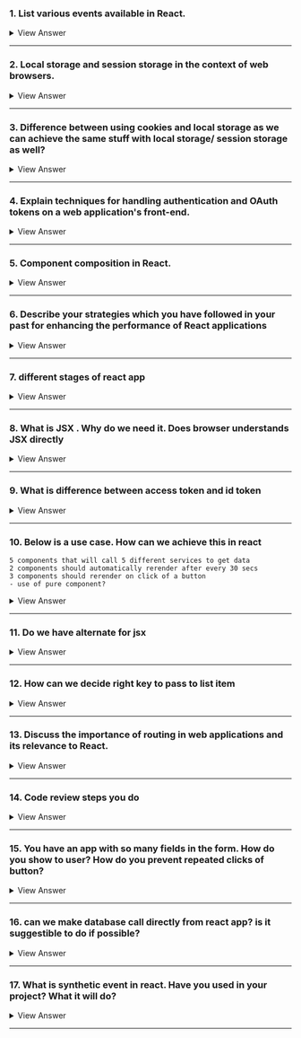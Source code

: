### 1. List various events available in React.

<details>

#### Mouse Events
- `onClick`: Triggered when a **mouse click** is detected.
- `onDoubleClick`: Triggered when a **double click** is detected.
- `onMouseDown`: Triggered when the **mouse button is `pressed`**.
- `onMouseEnter`: Triggered when the mouse **pointer `enters` the element**.
- `onMouseLeave`: Triggered when the mouse **pointer `leaves` the element**.
- `onMouseMove`: Triggered when the mouse **pointer is `moving` over an element**.
- `onMouseOut`: Triggered when the mouse **pointer `moves` `out` of an element**.
- `onMouseOver`: Triggered when the mouse **pointer `moves` `over` an element**.
- `onMouseUp`: Triggered when a mouse button is **`released over` an element**.

---

#### Keyboard Events
- `onKeyDown`: Triggered when a **key is pressed `down`**.
- `onKeyUp`: Triggered when a **key is `released`**.

---

#### Form Events
- `onChange`: Triggered when the value of a `<input>`, `<select>`, or `<textarea>` element **has been changed**.

- `onInput`: Triggered when an `<input>` or `<textarea>` value changes.
- `onSubmit`: Triggered when a `form` is **submitted**.

--- 

#### UI Events
- `onScroll`: Triggered when an element's scrollbar **is being `scrolled`**.
- `onResize`: Triggered when a window or frame is `resized`.

----

#### Focus Events
- `onFocus`: Triggered when an element **`receives` focus**.
- `onBlur`: Triggered when an element **`loses` focus**.

-----

#### Drag Events
- `onDrag`: Triggered when an element is **being `dragged`**.
- `onDragEnd`: Triggered when a **drag operation is `completed`**.
- `onDragEnter`: Triggered when a **dragged element `enters` a valid drop target**.
- `onDragExit`: Triggered when an  **element is being dragged `leaves a valid drop` target**.
- `onDragLeave`: Triggered when a **dragged element `leaves` a drop target**.
- `onDragOver`: Triggered when an element is being `dragged over a drop` target.
- `onDragStart`: Triggered when the user **`starts` `dragging`** an element.
- `onDrop`: Triggered when a **dragged element is `dropped`** on a valid drop target.

----

#### Clipboard Events
- `onCopy`: Triggered when the **user initiates a `copy` action** through the browser's user interface.
- `onCut`: Triggered when the **user initiates a `cut` action** through the browser's user interface.
- `onPaste`: Triggered when the **user initiates a `paste`** action through the browser's user interface.

<summary>
View Answer
</summary>
</details>





--------

### 2. Local storage and session storage in the context of web browsers.

<details>

- Both are part of the Web Storage API which provides mechanisms for web applications <ins>**to store data in a web browser**</ins>.
- They allow the storage of data <ins>**in key-value pairs**</ins> and are more `intuitive` and `flexible` **than cookies**, with a `larger` `capacity`.

#### i) localStorage

- provides a way to store data on the client's computer **for <ins>long-term storage**</ins>. 
- Data stored in localStorage <ins>**has no expiration time**</ins> 
- <ins>**remains stored**</ins> on the user's browser **until `explicitly` deleted**. 
- Changes made are saved and available for all `current` and `future` visits to the site.

#### Features of localStorage:
- **Persistence**: Data persists <ins>**even when the browser is `closed` and `reopened`**</ins>.
- **Capacity**: Typically allows about **5MB** of data to be stored, though this limit can vary by browser.
- **Scope**: Available from all windows/tabs with the same origin (protocol, host, and port).
- **Use Cases**: 
  - <ins>**Storing user preferences**</ins>, 
  - <ins>**saving the state**</ins> of a complex web application, 
  - or keeping user data available for prolonged periods without expiration.  

```js
// Storing data
localStorage.setItem('username', 'JohnDoe');

// Retrieving data
const username = localStorage.getItem('username');
console.log(username);

// Removing data
localStorage.removeItem('username');

// Clearing all data
localStorage.clear();
```

#### ii) sessionStorage
- sessionStorage is **`similar`** to localStorage in its method of storage, <ins>**but it has a shorter lifetime**</ins>. 
- Data stored in sessionStorage <ins>**gets cleared when the page session ends**</ins>. 
- A page session <ins>**lasts as long as the browser is open and survives over page reloads and restores**</ins>. 
- However, **opening a page in a new tab or window <ins>will start a new session</ins>**, which differs from localStorage where data is shared across all tabs and windows.

#### Features of sessionStorage:
- **Lifetime**: Data is **`cleared`** when the tab is closed.
- **Capacity**: Similar to localStorage, around `5MB` of data.
- **Scope**: Data is available **only within the `same` tab**/window that created it.
- **Use Cases**: 
  - Sensitive data that should not persist beyond the session, 
  - such as **form data entries** or 
  - single session-based games.

```js
// Storing data
sessionStorage.setItem('sessionName', 'SessionData');

// Retrieving data
const sessionData = sessionStorage.getItem('sessionName');
console.log(sessionData);

// Removing data
sessionStorage.removeItem('sessionName');

// Clearing all data within the session
sessionStorage.clear();
```
**Security**: 
  - Both are subject to the `same-origin` policy for security 
  - but do not transmit data with every server request like cookies, reducing the risk of interception by malicious actors.

<summary>
View Answer
</summary>
</details>


----

### 3. Difference between using cookies and local storage as we can achieve the same stuff with local storage/ session storage as well?


<details>

#### 1. Storage Capacity
**Cookies**: Limited to about 4KB per cookie.
#### 2. Lifetime
**Cookies**: 
- Have expiration dates and can be set to persist past browser sessions until a specific expiration date. 
- They can also be made `session-only`, which expires when the browser session ends.
including page reloads and restores).

#### 3. Data Accessibility Across Sessions and Tabs
**Cookies**: 
- Data is sent automatically with every HTTP request made to the server, which can be used to maintain session state between the server and client.

#### 4. Security
**Cookies**: 
- Because **cookies are sent with every HTTP request**,
- they are **`vulnerable`** to cross-site request forgery (CSRF) attacks 
- and potentially to cross-site scripting (XSS) **if not properly secured with flags like `HttpOnly`**.


**localStorage/sessionStorage**: 
  - Generally more secure from interception, as the data is never transferred to the server unless explicitly done so by the client-side script. 
  - However, they are **still susceptible to XSS attacks** which can <ins>**allow an attacker to access storage through malicious scripts**</ins>.


#### 5. Use Cases
**Cookies**:
- Managing user sessions.
- Tracking user behavior for analytics.
- Personalization (storing user preferences and themes).


#### 6. Server Accessibility
**Cookies**: 
  - **Automatically sent to the server with every HTTP request**, which can be used to handle server-side read/write.

**localStorage/sessionStorage**: 
  - **Not accessible to the server** directly; 
  - data stored must be sent explicitly via AJAX or other HTTP methods if needed on the server.

<summary>
View Answer
</summary>
</details>

----

### 4. Explain techniques for handling authentication and OAuth tokens on a web application's front-end.

<details>

#### 1. Secure Token Storage
- **Avoid Local Storage**: 
  - Storing tokens in local storage or session storage is
    -  **`vulnerable` to cross-site scripting (XSS) attacks**. 
  - Instead, <ins>use secure, **HttpOnly cookies**</ins> that are not accessible via JavaScript.
<br/>

- **Use Secure Cookies**: 
  - Set cookies with the <ins>**Secure flag**</ins> 
    - to ensure they are transmitted only over `HTTPS`. 
  - Also, use the `HttpOnly` flag 
    - **to prevent `client-side scripts` from accessing the cookie data, `reducing` `XSS` `risks`**.


#### 2. Token Refresh Handling
  - **Refresh Tokens**: 
    - Implement refresh tokens 
      - **to renew access tokens** <ins>without **requiring** the user to **re-authenticate** frequently</ins>. 
    - **<ins>Store refresh tokens securely</ins> on the `server` or in a `HttpOnly` cookie**.
<br/>

- **Silent Refresh**: 
  - Use `iframe-based` silent refreshes or background fetches 
    - to renew access tokens automatically without interrupting the user experience.

#### 3. Use Secure Transmission
- **HTTPS**: 
  - Always use HTTPS <ins>**to *encrypt* communications between the *client* and the *server***</ins>. 
  - This **`protects`** your tokens from being intercepted by attackers during transmission.
<br/>

- **CORS Policy**: 
  - Configure Cross-Origin Resource Sharing (CORS) properly 
    - **to ensure that <ins>only trusted domains can make requests to your API**</ins>, thus protecting against **`CSRF`** attacks.

#### 4. OAuth 2.0 Flows
- **Authorization Code Flow with PKCE**: 
  - Prefer the Authorization Code Flow with Proof Key for Code Exchange (PKCE) for single-page applications (SPAs). 
  - **`PKCE`** **adds an additional layer of security** by ensuring that <ins>**the application that requested the authorization code is the one exchanging it for an access token**</ins>.
<br/>

- **Token Validation**: 
  - Ensure that the **tokens received from the authentication server are `validated`, including checking the `signature` and the `claims` of JWT tokens**.

#### 5. Minimize Token Lifespan
- **Short-lived Access Tokens**: 
  - Use short-lived access tokens to limit the damage if a token is compromised. 
  - Typically, access tokens might last anywhere from a few minutes to a few hours.
- **Longer-lived Refresh Tokens**: 
  - If using refresh tokens, they can be longer-lived but must be stored and managed securely, **ideally on the server-side**.


#### 6. Handling Sensitive Data
- **Avoid Storing Sensitive Data**: 
  - Do not store sensitive data in the token or anywhere in the front-end. 
  - Keep sensitive data on the server-side and fetch it securely when needed.
- **Token Scoping**: 
  - Limit the scope of what each token can do. 
  - For example, **restrict access tokens to specific actions or resources**.

#### 7. Monitoring and Revocation
- **Token Revocation**: 
  - Implement mechanisms to revoke tokens when they are no longer needed or if suspicious activity is detected.
- **Audit and Monitoring**: 
  - Regularly monitor access patterns and audit logs for suspicious activity.
  - Implement anomaly detection to identify unusual access patterns or token usage.

<summary>
View Answer
</summary>
</details>




---

### 5. Component composition in React.

<details>

- Component composition is a fundamental concept in React. 
- It allows you to **build complex UIs from simple, `isolated` pieces called `components`**. 
- Components can be <ins>**composed into other components</ins>**, similar to how you might compose functions or classes.

```js
// Simple React Component
import React from 'react';

// A simple functional component called Greeting
function Greeting() {
  // It returns a JSX element displaying a greeting message
  return <h1>Hello, React!</h1>;
}

// This line makes the Greeting component available for import in other files
export default Greeting; 
```

#### Component Composition Example

```js
import React from 'react';
import Greeting from './Greeting';

function App() {
  // This component uses the Greeting component inside
  // and adds some additional elements
  return (
    <div>
      <Greeting /> {/* The Greeting component is used here */}
      <p>This is an example of component composition in React.</p>
    </div>
  );
}

export default App; 
```

<summary>
View Answer
</summary>
</details>


-----

### 6. Describe your strategies which you have followed in your past for enhancing the performance of React applications


<details>

- Strategies focus on 
  - **`optimizing`** rendering, 
  - managing state **`efficiently`**,
  - making better use of React's **`built-in`** capabilities. 


#### 1. Minimizing Component Re-renders
- Reducing **unnecessary** **`re-renders`** is crucial for enhancing performance:

- **`ShouldComponentUpdate`** and **`React.memo`**: 
  - For **class** components, implement <ins>**shouldComponentUpdate**</ins> to prevent unnecessary re-renders by comparing props or state. 
  - For **functional** components, <ins>**wrap them with React.memo**</ins> to achieve a similar effect.

```js
// Using React.memo for a functional component
const MyComponent = React.memo(({ props }) => {
  // Component logic
  return <div>{props.children}</div>;
});
```

- **PureComponent**: 
  - Extending **`React.PureComponent`** in class components **automatically implements** `shouldComponentUpdate` with a <ins>**shallow `prop` and `state` comparison**</ins>.

-----

#### 2. Optimizing Heavy Computations

- **Memoization**: 
  - Use memoization to cache heavy function outputs. 
  - Libraries like **`lodash.memoize`** or **`reselect`** for Redux are useful here.

```js
import { useMemo } from 'react';

const expensiveFunction = (param) => {
  // Perform heavy calculations
  return param;
};

function MyComponent({ param }) {
  const memoizedValue = useMemo(() => expensiveFunction(param), [param]);
  return <div>{memoizedValue}</div>;
}
```
----

#### 3. Using Lazy Loading

- Lazy loading **helps in <ins>loading only the components needed at the moment**</ins> rather than loading all components upfront:

- **`React.lazy`** and **`Suspense`**: 
  - Use **`React.lazy`** <ins>**for dynamic imports of components</ins> that are not immediately required**. 
  - **`Suspense`** <ins>**allows you to specify a loading state</ins> while waiting for the lazy-loaded component**.

```js
import React, { Suspense, lazy } from 'react';

const LazyComponent = lazy(() => import('./LazyComponent'));

function App() {
  return (
    <Suspense fallback={<div>Loading...</div>}>
      <LazyComponent />
    </Suspense>
  );
}
```

---

#### 4. Web Workers
- **`Offload`** heavy computations to a web worker, keeping the UI thread free from heavy lifting:

```js
// In a web worker file
self.onmessage = (e) => {
  // Move complex calculations to a web worker.
  const result = performHeavyCalculation(e.data);
  self.postMessage(result);
};
```
----

#### 5. Optimizing Images and Media

**Image Optimization**: 
- Use image formats like 
    - **`WebP`**, 
    - Implement techniques like <ins>**lazy loading images**</ins>, 
    - using **`thumbnails`**,
    - **defining image sizes** to reduce layout shifts and loading times.

----

#### 6. Code Splitting

- **Splitting code <ins>into smaller bundles**</ins> *reduces* <ins>the initial load time:</ins>

```js
// Using dynamic imports
// to split your JavaScript code into smaller chunks which can be loaded on demand.
import('./MyModule.js').then((MyModule) => {
  // Use MyModule
});
```
---

#### 7. Efficient Data Fetching
- To reduce wait times and unnecessary updates:

  - Implement debouncing or throttling **for `API` calls <ins>that do not need to be made on every user input change**</ins>. 
  - This reduces the number of calls made under rapid input conditions.

----

#### 8. Using the Virtual DOM Efficiently
- Use the **`key`** prop effectively especially in **`lists`** 
- to allow React to re-use DOM nodes correctly, rather than re-creating them unnecessarily.

<summary>
View Answer
</summary>
</details>



----

### 7. different stages of react app

<details>

- These stages can be categorized into the 
  - **`mounting`** phase, 
  - **`updating`** phase, 
  - **`unmounting`** phase. 


### <ins>PART 1: Class Components LifeCycle Methods</ins>
#### 1. Mounting Phase
- This is the initial phase of the component lifecycle when an **instance of a component is being `created` and `inserted` into the DOM**:
<br/>

- **i) `constructor(props)`**: 
  - This method is called **`before` the component is mounted**. 
  - It is a good place to **`initialize` state** or **`bind` event handlers**.

```js
constructor(props) {
  super(props);
  this.state = { count: 0 };
}
```
- **ii) `static getDerivedStateFromProps(props, state)`**: 
  - This method is <ins>**called right before rendering**</ins>, in both the **`mounting`** and **`updating`** phases. 
  - It is **used <ins>to update the state based on the props</ins>**.
<br/>

- **iii) `render()`**: 
  - The only required method in a class component. 
  - This method **`examines`** **`this.props`** and **`this.state`** and returns one of the following types: 
    - React elements, 
    - Arrays and fragments, 
    - Portals, 
    - String and numbers, 
    - Booleans or null.

```js
render() {
  return <h1>Hello, {this.props.name}</h1>;
}
```

- **iv) `componentDidMount`()**: 
  - This method is **called after the <ins>component is mounted on the DOM</ins>**. 
  - It is used for 
    - DOM manipulation, 
    - fetching data, 
    - setting up subscriptions (e.g., timers, network requests).

```js
componentDidMount() {
  this.timerID = setInterval(
    () => this.tick(),
    1000
  );
}
```
---

#### 2. Updating Phase
- This phase <ins>**starts when a component is being re-rendered as a result of changes to either its `props` or `state`</ins>**
<br/>

- **`static getDerivedStateFromProps(props, state)`**: 
  - Same as in the mounting phase, 
  - it is **called `before` <ins>the render method</ins> when new props are being received**. 
  - Here, it's **used to adjust the state** based on the incoming props before rendering.
<br/>

- **`shouldComponentUpdate(nextProps, nextState)`**: 
  - If a component’s output is not affected by the current change in state or props.
  - It returns **`true`** or **`false`** to instruct React whether to continue with rendering or not.

```js
shouldComponentUpdate(nextProps, nextState) {
  return this.props.value !== nextProps.value;
}
```

- **render()**: 
  - Called again to **`re-render` the UI** with the **`new` `props`** and/or **`state`**.
<br/>

- **`getSnapshotBeforeUpdate(prevProps, prevState)`**: 
  - This method is <ins>**called right before**</ins> the most recently rendered output is committed to the DOM. 
  - It **`captures`** some **information <ins>from the DOM</ins> that might change `after` the update**.
<br/>

- **componentDidUpdate(prevProps, prevState, snapshot)**: 
  - This method is **called immediately `after` updating** occurs. 
  - It is not called for the initial render. 
  - Suitable for DOM operations and network calls based on the **`previous`** and **`current`** **`state`**.

```js
componentDidUpdate(prevProps, prevState) {
  if (prevState.count !== this.state.count) {
    console.log("Count has changed.");
  }
}
```

#### 3. Unmounting Phase
- This final phase is when **a component is being `removed` from the DOM**:
<br/>

- **`componentWillUnmount()`**: 
  - This method is **called `before` the component is `unmounted` and `destroyed`**.
  - It is a **good place to perform cleanup** 
  - e.g., clearing timers, 
  - cancelling network requests 
  - or subscriptions
  - **to `avoid` memory leaks**.

-----

### <ins>PART 2: Hooks Version LifeCycle Methods</ins>

#### 1. Mounting Phase

- In functional components, the mounting logic is handled by the **`useEffect`** hook
- with an **`empty`** **`dependency`** **`array`** [ ], 
- which ensures the <ins>**effect runs only once after the initial render**</ins>.


```js
import React, { useState, useEffect } from 'react';

function Timer() {
  
  useEffect(() => {
    // YOUR NETWORK API CALL HERE....
  }, []); // Empty array means this effect will only run once after the initial render



  return (
    <div>
      <h1>Hello SaiTeja!</h1>
    </div>
  );
}

export default Timer;
```

#### 2. Updating Phase

- To replicate the behavior of lifecycle methods **that run on `updates`**, 
- useEffect can be used **without** an empty dependency array, 
- or **with <ins>specific dependencies</ins>**.

```js
import React, { useState, useEffect } from 'react';

function UserProfile({ userId }) {
  const [user, setUser] = useState(null);

  useEffect(() => {
    async function fetchUserData(id) {
      const response = await fetch(`https://api.example.com/users/${id}`);
      const userData = await response.json();
      setUser(userData);
    }

    fetchUserData(userId);
  }, [userId]); // This effect runs on initial mount and whenever userId changes

  return (
    <div>
      {user ? (
        <div>
          <h1>{user.name}</h1>
          <p>Email: {user.email}</p>
        </div>
      ) : (
        <p>Loading user data...</p>
      )}
    </div>
  );
}

export default UserProfile;
```

#### 3. Unmounting Phase
- The cleanup or unmounting phase is **also managed by useEffect**, 
- where you return a function from within the effect. 
- This function is called when the component unmounts.

```js
useEffect(() => {
  const subscription = someSubscription();

  // Cleanup function
  return () => {
    subscription.unsubscribe();
  };
}, []);
```

<summary>
View Answer
</summary>
</details>


----

### 8. What is JSX . Why do we need it. Does browser understands JSX directly

<details>

#### JSX (JavaScript XML) is a syntax extension for JavaScript 
- that looks similar to XML or HTML. 
- It is used with React to describe the user interface components and their structure. 
- JSX allows you to write HTML-like code directly within your JavaScript code,
- making the structure of the visual elements more readable and expressive.

<summary>
View Answer
</summary>
</details>


---
 
### 9. What is difference between access token and id token

<details>

### <ins>Access Token:</ins>
- **Purpose**: 
  - An access token is **used to grant access to a resource**. 
  - It acts as a kind of "key" that **allows the holder to access APIs or resources securely**. 
  - The primary purpose of an access token is to **authorize API requests** made on behalf of the user.
<br/>

- **Content**: 
  - Access tokens usually contain `scopes` and `grants` that specify what actions the application can perform and on what resources. 
  - They do not necessarily need to be understandable by the client or the resource owner.
<br/>

- **Format**: 
  - The format of an access token can be opaque (such as a random string) or structured (such as `JWT` - JSON Web Tokens), depending on the authorization server. 
  - In the case of `JWT`, the token can carry a payload of claims, but these are meant for authorization, not for client use.
<br/>

- **Usage**: 
  - It is **used by a client application to make authenticated requests to a server** or `API` that knows how to validate the token and check the permissions (scopes).

```json
{
  "access_token": "eyJhbGciOiJIUzI1NiIsInR5cCI6IkpXVCJ9.eyJzdWIiOiIxMjM0NTY3ODkwIiwibmFtZ",
  "token_type": "Bearer",
  "expires_in": 3600 //in seconds
}
```

----

### <ins>ID Token:</ins>

- ID tokens are obtained during the authentication process, such as 
  - when a user logs in to a web application **using an `OpenID Connect` (OIDC) or `OAuth 2.0` authentication** flow. 
  - The <ins>**ID token is returned**</ins> as part of the authentication response from the identity provider (such as an Authorization Server).
<br/>

- **Purpose**: 
  - An ID token is used to **`authenticate`** a user and **provide `information`** about the user.
  - It contains claims about the **user's `identity`**, such as their username, email address, and authentication method used.
  - The primary purpose of an ID token is to **`authenticate`** the user and **provide** **`information`** to the client application about the user.
<br/>

- **Content**: 
  - ID tokens contain user information claims, such as 
    - **`sub`** (subject - a unique identifier for the user), 
    - name, 
    - email, 
    - aud (audience - the intended recipient of the token), 
    - and other user-related information. 
<br/>

- **Format**: 
  - ID tokens are typically formatted as JWT (JSON Web Tokens).
<br/>

- **Usage**: 
  - It is used by the client application to **`verify`** the **`identity`** of the user and access user-related information.
  - It is often used in conjunction with an access token during the authentication process.

```json
{
  "id_token": "eyJhbGciOiJSUzI1NiIsImtpZCI6IjM0MThlNjQyNjk0ZDY5YzE1YjI0MDE1MzRkMjNkNmY0YjFiZDk1N2UiLCJ0eXAiOiJKV1QifQ.",
  "token_type": "Bearer",
  "expires_in": 3600,
  "sub": "1234567890",
  "name": "John Doe",
  "iat": 1516239022
}
```

<summary>
View Answer
</summary>
</details>

-----

### 10. Below is a use case. How can we achieve this in react
    5 components that will call 5 different services to get data
    2 components should automatically rerender after every 30 secs
    3 components should rerender on click of a button
    - use of pure component?

<details>

### Step 1: Service Function

```js
// services.js
export const fetchData1 = async () => {
  // Fetch data from service 1
};

export const fetchData2 = async () => {
  // Fetch data from service 2
};

export const fetchData3 = async () => {
  // Fetch data from service 3
};

export const fetchData4 = async () => {
  // Fetch data from service 4
};

export const fetchData5 = async () => {
  // Fetch data from service 5
};
```


### Step 2: Creating Components + memo

```js
// AutoRerenderComponent.js
import React, { useEffect, useState, useCallback } from 'react';

const AutoRerenderComponent = ({ fetchData }) => {
  const [data, setData] = useState(null);

  const fetchDataInterval = useCallback(async () => {
    const result = await fetchData();
    setData(result);
  }, [fetchData]);

  useEffect(() => {
    fetchDataInterval();
    const intervalId = setInterval(fetchDataInterval, 30000); // 30 seconds interval

    return () => clearInterval(intervalId);
  }, [fetchDataInterval]);

  return (
    <div>
      <p>{JSON.stringify(data)}</p>
    </div>
  );
};

export default React.memo(AutoRerenderComponent);
```

```js
// ManualRerenderComponent.js
import React, { useState, useCallback } from 'react';

const ManualRerenderComponent = ({ fetchData }) => {
  const [data, setData] = useState(null);

  const handleClick = useCallback(async () => {
    const result = await fetchData();
    setData(result);
  }, [fetchData]);

  return (
    <div>
      <button onClick={handleClick}>Fetch Data</button>
      <p>{JSON.stringify(data)}</p>
    </div>
  );
};

export default React.memo(ManualRerenderComponent);
```

---

### Step 3: Usage in App.jsx

```js
import React from 'react';
import AutoRerenderComponent from './AutoRerenderComponent';
import ManualRerenderComponent from './ManualRerenderComponent';
import {
  fetchData1,
  fetchData2,
  fetchData3,
  fetchData4,
  fetchData5,
} from './services';

const App = () => {
  // Array of fetch functions for auto rerender components
  const autoFetchData = [fetchData1, fetchData2];

  // Array of fetch functions for manual rerender components
  const manualFetchData = [fetchData3, fetchData4, fetchData5];

  return (
    <div>
      {autoFetchData.map((fetchData, index) => (
        <AutoRerenderComponent key={`auto-${index}`} fetchData={fetchData} />
      ))}
      {manualFetchData.map((fetchData, index) => (
        <ManualRerenderComponent key={`manual-${index}`} fetchData={fetchData} />
      ))}
    </div>
  );
};

export default App;
```

<summary>
View Answer
</summary>
</details>

----


### 11. Do we have alternate for jsx

<details>

<summary>
View Answer
</summary>
</details>



----

### 12. How can we decide right key to pass to list item

<details>

<summary>
View Answer
</summary>
</details>



----

### 13. Discuss the importance of routing in web applications and its relevance to React.


<details>

<summary>
View Answer
</summary>
</details>



----



### 14. Code review steps you do


<details>

<summary>
View Answer
</summary>
</details>


---

### 15. You have an app with so many fields in the form. How do you show to user? How do you prevent repeated clicks of button?


<details>

<summary>
View Answer
</summary>
</details>


----    

### 16. can we make database call directly from react app? is it suggestible to do if possible?


<details>

<summary>
View Answer
</summary>
</details>


----

### 17. What is synthetic event in react. Have you used in your project? What it will do?

<details>

<summary>
View Answer
</summary>
</details>



-----